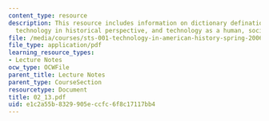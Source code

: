 ```yaml
---
content_type: resource
description: This resource includes information on dictionary defination of technology,
  technology in historical perspective, and technology as a human, social product.
file: /media/courses/sts-001-technology-in-american-history-spring-2006/e1c2a55b8329905eccfc6f8c17117bb4_02_13.pdf
file_type: application/pdf
learning_resource_types:
- Lecture Notes
ocw_type: OCWFile
parent_title: Lecture Notes
parent_type: CourseSection
resourcetype: Document
title: 02_13.pdf
uid: e1c2a55b-8329-905e-ccfc-6f8c17117bb4
---
```

